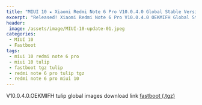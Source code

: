```yaml
---
title: "MIUI 10 ★ Xiaomi Redmi Note 6 Pro V10.0.4.0 Global Stable Version ★ Fastboot ROM Download"
excerpt: "Released! Xiaomi Redmi Note 6 Pro V10.0.4.0 OEKMIFH Global Stable Version Fastboot File Download"
header:
 image: /assets/image/MIUI-10-update-01.jpeg
categories:
 - MIUI 10
 - Fastboot
tags:
 - miui 10 redmi note 6 pro
 - miui 10 tulip
 - fastboot tgz tulip
 - redmi note 6 pro tulip tgz
 - redmi note 6 pro miui 10
---
```


V10.0.4.0.OEKMIFH tulip global images download link [fastboot (.tgz)](http://bigota.d.miui.com/V10.0.4.0.OEKMIFH/tulip_global_images_V10.0.4.0.OEKMIFH_20181105.0000.00_8.1_global_55f43b9fd3.tgz)
